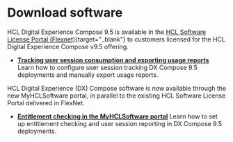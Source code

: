 # Download software

HCL Digital Experience Compose 9.5 is available in the [HCL Software License Portal (Flexnet)](https://support.hcl-software.com/csm?id=kb_article&sysparm_article=KB0073344){target="_blank"} to customers licensed for the HCL Digital Experience Compose v9.5 offering.

-   **[Tracking user session consumption and exporting usage reports](export_usage_report.md)**  
Learn how to configure user session tracking DX Compose 9.5 deployments and manually export usage reports.

HCL Digital Experience (DX) Compose software is now available through the new MyHCLSoftware portal, in parallel to the existing HCL Software License Portal delivered in FlexNet.

-   **[Entitlement checking in the MyHCLSoftware portal](https://help.hcl-software.com/digital-experience/9.5/latest/get_started/download/software_licensing_portal/configure_entitlement_checks/configuring_mhs/)**
Learn how to set up entitlement checking and user session reporting in DX Compose 9.5 deployments.